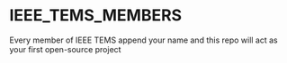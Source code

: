 # IEEE_TEMS_MEMBERS
Every member of IEEE TEMS append your name and this repo will act as your first open-source project
